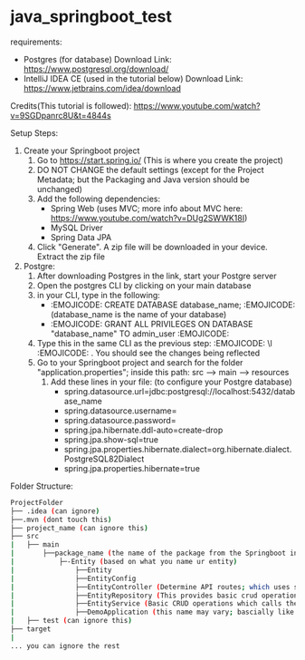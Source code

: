 # java_springboot_test

requirements:
- Postgres (for database) Download Link: https://www.postgresql.org/download/
- IntelliJ IDEA CE (used in the tutorial below) Download Link: https://www.jetbrains.com/idea/download

Credits(This tutorial is followed): https://www.youtube.com/watch?v=9SGDpanrc8U&t=4844s

Setup Steps:
1. Create your Springboot project
    1. Go to https://start.spring.io/ (This is where you create the project)
    2. DO NOT CHANGE the default settings (except for the Project Metadata; but the Packaging and Java version should be unchanged)
    3. Add the following dependencies:
        - Spring Web (uses MVC; more info about MVC here: https://www.youtube.com/watch?v=DUg2SWWK18I)
        - MySQL Driver
        - Spring Data JPA
    4. Click "Generate". A zip file will be downloaded in your device. Extract the zip file
2. Postgre:
    1. After downloading Postgres in the link, start your Postgre server
    2. Open the postgres CLI by clicking on your main database
    3. in your CLI, type in the following: 
        - :EMOJICODE: CREATE DATABASE database_name; :EMOJICODE: (database_name is the name of your database)
        - :EMOJICODE: GRANT ALL PRIVILEGES ON DATABASE "database_name" TO admin_user :EMOJICODE:
    4. Type this in the same CLI as the previous step:  :EMOJICODE: \l :EMOJICODE: . You should see the changes being reflected
    5. Go to your Springboot project and search for the folder "application.properties"; inside this path: src --> main --> resources
        1. Add these lines in your file: (to configure your Postgre database)
            - spring.datasource.url=jdbc:postgresql://localhost:5432/database_name
            - spring.datasource.username=
            - spring.datasource.password=
            - spring.jpa.hibernate.ddl-auto=create-drop
            - spring.jpa.show-sql=true
            - spring.jpa.properties.hibernate.dialect=org.hibernate.dialect.PostgreSQL82Dialect
            - spring.jpa.properties.hibernate=true

Folder Structure:

```bash
ProjectFolder
├── .idea (can ignore)
├──.mvn (dont touch this)
├── project_name (can ignore this)
├── src
|   ├── main
|       ├──package_name (the name of the package from the Springboot initialiser)
|           ├─-Entity (based on what you name ur entity)
|               ├──Entity
|               ├──EntityConfig
|               ├──EntityController (Determine API routes; which uses specific functions from the Service)
|               ├──EntityRepository (This provides basic crud operations which can be used by the Service; most of the essentials are inherited)
|               ├──EntityService (Basic CRUD operations which calls the methods from the Repository)
|               ├──DemoApplication (this name may vary; bascially like your main.js in JS frameworks)
|   ├── test (can ignore this)
├── target
|
... you can ignore the rest
        
```
        
